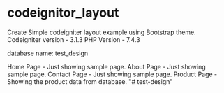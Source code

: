 # codeignitor_layout
Create Simple codeigniter layout example using Bootstrap theme.
Codeigniter version - 3.1.3
PHP Version - 7.4.3

database name: test_design

Home Page    -  Just showing sample page.
About Page   - Just showing sample page.
Contact Page - Just showing sample page.
Product Page - Showing the product data from database.
"# test-design" 
